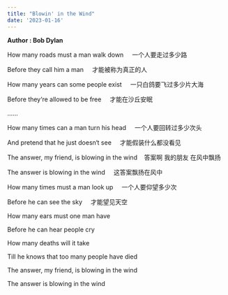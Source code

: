 ```yaml
---
title: "Blowin' in the Wind"
date: '2023-01-16'
---
```

**Author : Bob Dylan**

How many roads must a man walk down   &nbsp; &nbsp; 一个人要走过多少路

Before they call him a man   &nbsp; &nbsp; 才能被称为真正的人

How many years can some people exist  &nbsp; &nbsp; 一只白鸽要飞过多少片大海

Before they‘re allowed to be free  &nbsp; &nbsp; 才能在沙丘安眠

......

How many times can a man turn his head  &nbsp; &nbsp; 一个人要回转过多少次头

And pretend that he just doesn‘t see   &nbsp; &nbsp; 才能假装什么都没看见

The answer, my friend, is blowing in the wind   &nbsp; &nbsp;答案啊 我的朋友 在风中飘扬

The answer is blowing in the wind    &nbsp; &nbsp; 这答案飘扬在风中

How many times must a man look up   &nbsp; &nbsp; 一个人要仰望多少次

Before he can see the sky   &nbsp; &nbsp; 才能望见天空

How many ears must one man have

Before he can hear people cry

How many deaths will it take

Till he knows that too many people have died

The answer, my friend, is blowing in the wind

The answer is blowing in the wind

